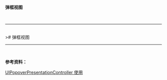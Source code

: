 
**弹框视图**

<br/>

***
<br/>
># 弹框视图


<br/>

***
<br/>

**参考资料：**

[UIPopoverPresentationController 使用](https://www.jianshu.com/p/bcc2f6ca4708)
